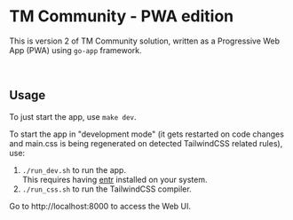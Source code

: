 # TM Community - PWA edition

This is version 2 of TM Community solution, written as a Progressive Web App (PWA) using `go-app` framework.

<br/>

## Usage

To just start the app, use `make dev`.

To start the app in "development mode" (it gets restarted on code changes and main.css is being regenerated on detected TailwindCSS related rules), use:

1. `./run_dev.sh` to run the app.<br>
   This requires having [entr](https://eradman.com/entrproject/) installed on your system.
2. `./run_css.sh` to run the TailwindCSS compiler.

Go to http://localhost:8000 to access the Web UI.

<br/>
